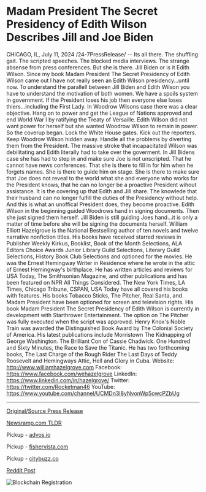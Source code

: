 # Madam President The Secret Presidency of Edith Wilson Describes Jill and Joe Biden

CHICAGO, IL, July 11, 2024 /24-7PressRelease/ -- Its all there. The shuffling gait. The scripted speeches. The blocked media interviews. The strange absense from press conferences. But she is there. Jill Biden or is it Edith Wilson. Since my book Madam President The Secret Presidency of Edith Wilson came out I have not really seen an Edith Wilson presidency...until now. To understand the parallell between Jill Biden and Edith Wilson you have to understand the motivation of both women. We have a spoils system in government. If the President loses his job then everyone else loses thiers...including the First Lady.   In Woodrow Wilsons case there was a clear objective. Hang on to power and get the League of Nations approved and end World War I by ratifying the Treaty of Versaille. Edith Wilson did not want power for herself but she wanted Woodrow Wilson to remain in power. So the coverup began. Lock the White House gates. Kick out the reporters. Keep Woodrow Wilson hidden away. Handle all the problems by diverting them from the President. The massive stroke that incapacitated Wilson was debilitating and Edith literally had to take over the goverment.   In Jill Bidens case she has had to step in and make sure Joe is not unscripted. That he cannot have news conferences. That she is there to fill in for him when he forgets names. She is there to guide him on stage. She is there to make sure that Joe does not reveal to the world what she and everyone who works for the President knows, that he can no longer be a proactive President wihout assistance. It is the covering up that Edith and Jill share. The knowlede that their husband can no longer fulfill the duties of the Presidency without help. And this is what an unoffical President does, they become proactive.   Edith Wilson in the beginning guided Woodrows hand in signing documents. Then she just signed them herself. Jill Biden is still guiding Joes hand...it is only a matter of time before she will be signing the documents herself.  William Elliott Hazelgrove is the National Bestselling author of ten novels and twelve narrative nonfiction titles. His books have received starred reviews in Publisher Weekly Kirkus, Booklist, Book of the Month Selections, ALA Editors Choice Awards Junior Library Guild Selections, Literary Guild Selections, History Book Club Selections and optioned for the movies. He was the Ernest Hemingway Writer in Residence where he wrote in the attic of Ernest Hemingway's birthplace. He has written articles and reviews for USA Today, The Smithsonian Magazine, and other publications and has been featured on NPR All Things Considered. The New York Times, LA Times, Chicago Tribune, CSPAN, USA Today have all covered his books with features. His books Tobacco Sticks, The Pitcher, Real Santa, and Madam President have been optioned for screen and television rights. His book Madam President The Secret Presidency of Edith Wilson is currently in development with Starthrower Entertainment. The option on The Pitcher was fully executed when the script was approved. Henry Knox's Noble Train was awarded the Distinguished Book Award by The Colonial Society of America. His latest publications include Morristown The Kidnapping of George Washington. The Brilliant Con of Cassie Chadwick. One Hundred and Sixty Minutes, the Race to Save the Titanic. He has two forthcoming books, The Last Charge of the Rough Rider The Last Days of Teddy Roosevelt and Hemingways Attic, Hell and Glory in Cuba.  Website: http://www.williamhazelgrove.com Facebook: https://www.facebook.com/wehazelgrove LinkedIn: https://www.linkedin.com/in/hazelgrove/ Twitter: https://twitter.com/Rocketman46 YouTube: https://www.youtube.com/channel/UCMDn3I8yNvonWp5owcPZbUg 

---

[Original/Source Press Release](https://www.24-7pressrelease.com/press-release/512401/madam-president-the-secret-presidency-of-edith-wilson-describes-jill-and-joe-biden)
                    

[Newsramp.com TLDR](https://newsramp.com/curated-news/unofficial-first-ladies-the-proactive-presidency-and-the-cover-up/827487335125d0718c56c3aa3efe0296) 


Pickup - [advos.io](https://advos.io/en/parallels-between-jill-biden-and-edith-wilson-highlighted-in-new-book/20244849)

Pickup - [fishervista.com](https://fishervista.com/en/author-draws-parallels-between-jill-biden-and-edith-wilson-in-new-book/20244849)

Pickup - [citybuzz.co](https://citybuzz.co/author-draws-parallels-between-jill-biden-and-edith-wilson-s-roles-as-first-ladies)
 



[Reddit Post](https://www.reddit.com/r/BookNews/comments/1e0iy6n/unofficial_first_ladies_the_proactive_presidency/) 



![Blockchain Registration](https://cdn.newsramp.app/24-7PressRelease/qrcode/247/11/jazzjASE.webp)